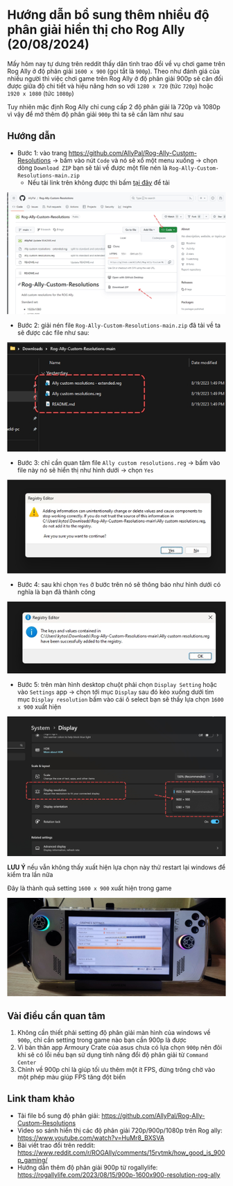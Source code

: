 # Hướng dẫn bổ sung thêm nhiều độ phân giải hiển thị cho Rog Ally (20/08/2024)

Mấy hôm nay tự dưng trên reddit thấy dân tình trao đổi về vụ chơi game trên Rog Ally ở độ phân giải `1600 x 900` (gọi tắt là `900p`). Theo như đánh giá của nhiều người thì việc chơi game trên Rog Ally ở độ phân giải 900p sẽ cân đối được giữa độ chi tiết và hiệu năng hơn so với `1280 x 720` (tức `720p`) hoặc `1920 x 1080` (tức `1080p`)

Tuy nhiên mặc định Rog Ally chỉ cung cấp 2 độ phân giải là 720p và 1080p vì vậy để mở thêm độ phân giải `900p` thì ta sẽ cần làm như sau

## Hướng dẫn

- Bước 1: vào trang https://github.com/AllyPal/Rog-Ally-Custom-Resolutions -> bấm vào nút `Code` và nó sẽ xổ một menu xuống -> chọn dòng `Download ZIP` bạn sẽ tải về được một file nén là `Rog-Ally-Custom-Resolutions-main.zip`
  - Nếu tải link trên không được thì bấm [tại đây](https://github.com/kytosai/goc-nho-handheld-pc/raw/main/asus-rog-ally/huong-dan/huong-dan-bo-sung-them-nhieu-do-phan-giai-hien-thi/Rog-Ally-Custom-Resolutions-main.zip) để tải

![](./download-01.jpg)

- Bước 2: giải nén file `Rog-Ally-Custom-Resolutions-main.zip` đã tải về ta sẽ được các file như sau:

![](./download-02.jpg)

- Bước 3: chỉ cần quan tâm file `Ally custom resolutions.reg` -> bấm vào file này nó sẽ hiển thị như hình dưới -> chọn `Yes`

![](./install-01.jpg)

- Bước 4: sau khi chọn `Yes` ở bước trên nó sẽ thông báo như hình dưới có nghĩa là bạn đã thành công

![](./install-02.jpg)

- Bước 5: trên màn hình desktop chuột phải chọn `Display Setting` hoặc vào `Settings` app -> chọn tới mục `Display` sau đó kéo xuống dưới tìm mục `Display resolution` bấm vào cái ô select bạn sẽ thấy lựa chọn `1600 x 900` xuất hiện

![](./install-03.jpg)

**LƯU Ý** nếu vẫn không thấy xuất hiện lựa chọn này thử restart lại windows để kiểm tra lần nữa

Đây là thành quả setting `1600 x 900` xuất hiện trong game

![](./game-01.jpg)

## Vài điều cần quan tâm

1. Không cần thiết phải setting độ phân giải màn hình của windows về `900p`, chỉ cần setting trong game nào bạn cần 900p là được
2. Vì bản thân app Armoury Crate của asus chưa có lựa chọn `900p` nên đôi khi sẽ có lỗi nếu bạn sử dụng tính năng đổi độ phân giải từ `Command Center` 
3. Chỉnh về 900p chỉ là giúp tối ưu thêm một ít FPS, đừng trông chờ vào một phép màu giúp FPS tăng đột biến

## Link tham khảo

- Tải file bổ sung độ phân giải: https://github.com/AllyPal/Rog-Ally-Custom-Resolutions
- Video so sánh hiển thị các độ phân giải 720p/900p/1080p trên Rog ally: https://www.youtube.com/watch?v=HuMr8_BXSVA 
- Bài viết trao đổi trên reddit: https://www.reddit.com/r/ROGAlly/comments/15rvtmk/how_good_is_900p_gaming/ 
- Hướng dẫn thêm độ phân giải 900p từ rogallylife: https://rogallylife.com/2023/08/15/900p-1600x900-resolution-rog-ally